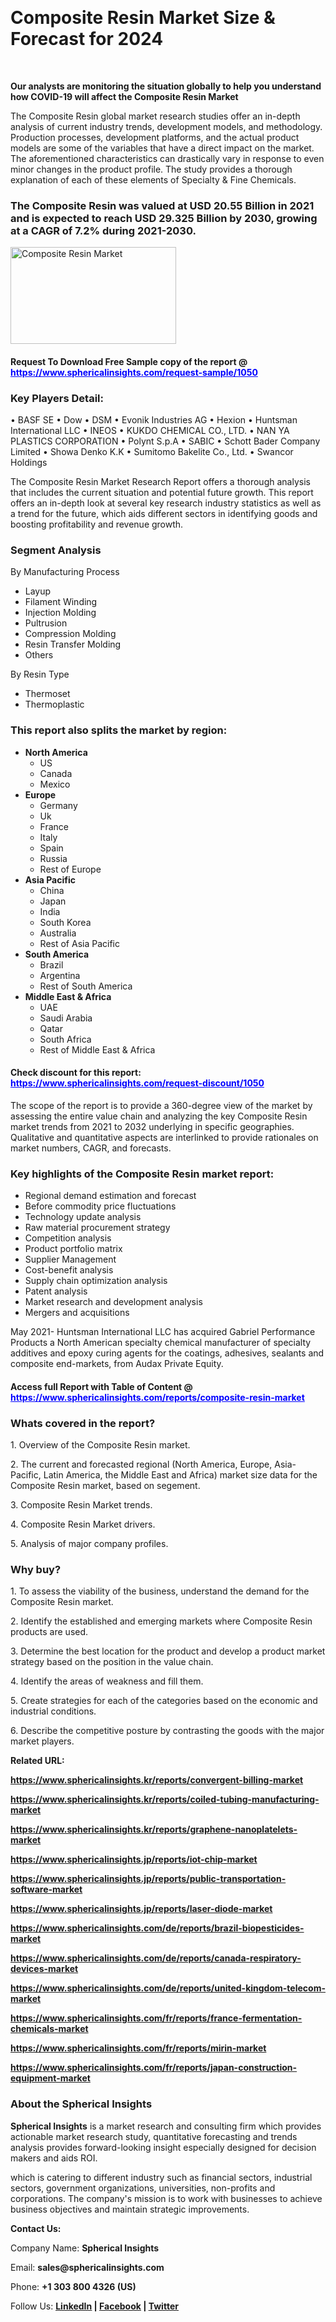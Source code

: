 <p>&nbsp;</p>
<h1><strong>Composite Resin Market Size &amp; Forecast for 2024</strong></h1>
<p>&nbsp;</p>
<p><strong>Our analysts are monitoring the situation globally to help you understand how COVID-19 will affect the Composite Resin Market</strong></p>
<p>The Composite Resin global market research studies offer an in-depth analysis of current industry trends, development models, and methodology. Production processes, development platforms, and the actual product models are some of the variables that have a direct impact on the market. The aforementioned characteristics can drastically vary in response to even minor changes in the product profile. The study provides a thorough explanation of each of these elements of Specialty &amp; Fine Chemicals.</p>
<h3>The Composite Resin was valued at USD 20.55 Billion in 2021 and is expected to reach USD 29.325 Billion by 2030, growing at a CAGR of 7.2% during 2021-2030.</h3>
<p><img src="https://www.sphericalinsights.com/images/rd/composite-resin-market.png" alt="Composite Resin Market " width="265" height="155" /></p>
<h4>Request To Download Free Sample copy of the report @ <span style="color: #0000ff;"><a style="color: #0000ff;" href="https://www.sphericalinsights.com/request-sample/1050" target="_blank">https://www.sphericalinsights.com/request-sample/1050</a></span></h4>
<h3><strong>Key Players Detail:</strong></h3>
<p>&bull; BASF SE &bull; Dow &bull; DSM &bull; Evonik Industries AG &bull; Hexion &bull; Huntsman International LLC &bull; INEOS &bull; KUKDO CHEMICAL CO., LTD. &bull; NAN YA PLASTICS CORPORATION &bull; Polynt S.p.A &bull; SABIC &bull; Schott Bader Company Limited &bull; Showa Denko K.K &bull; Sumitomo Bakelite Co., Ltd. &bull; Swancor Holdings</p>
<p>The <a>Composite Resin Market Research Report</a> offers a thorough analysis that includes the current situation and potential future growth. This report offers an in-depth look at several key research industry statistics as well as a trend for the future, which aids different sectors in identifying goods and boosting profitability and revenue growth.</p>
<h3><strong>Segment Analysis </strong></h3>
<p>By Manufacturing Process</p>
<ul>
<li>Layup</li>
<li>Filament Winding</li>
<li>Injection Molding</li>
<li>Pultrusion</li>
<li>Compression Molding</li>
<li>Resin Transfer Molding</li>
<li>Others</li>
</ul>
<p>By Resin Type</p>
<ul>
<li>Thermoset</li>
<li>Thermoplastic</li>
</ul>
<h3><strong>This report also splits the market by region:</strong></h3>
<ul>
<li><strong>North America</strong>
<ul>
<li>US</li>
<li>Canada</li>
<li>Mexico</li>
</ul>
</li>
<li><strong>Europe</strong>
<ul>
<li>Germany</li>
<li>Uk</li>
<li>France</li>
<li>Italy</li>
<li>Spain</li>
<li>Russia</li>
<li>Rest of Europe</li>
</ul>
</li>
<li><strong>Asia Pacific</strong>
<ul>
<li>China</li>
<li>Japan</li>
<li>India</li>
<li>South Korea</li>
<li>Australia</li>
<li>Rest of Asia Pacific</li>
</ul>
</li>
<li><strong>South America</strong>
<ul>
<li>Brazil</li>
<li>Argentina</li>
<li>Rest of South America</li>
</ul>
</li>
<li><strong>Middle East &amp; Africa</strong>
<ul>
<li>UAE</li>
<li>Saudi Arabia</li>
<li>Qatar</li>
<li>South Africa</li>
<li>Rest of Middle East &amp; Africa</li>
</ul>
</li>
</ul>
<h4>Check discount for this report: <span style="color: #0000ff;"><a style="color: #0000ff;" href="https://www.sphericalinsights.com/request-discount/1050" target="_blank">https://www.sphericalinsights.com/request-discount/1050</a></span></h4>
<p>The scope of the report is to provide a 360-degree view of the market by assessing the entire value chain and analyzing the key Composite Resin market trends from 2021 to 2032 underlying in specific geographies. Qualitative and quantitative aspects are interlinked to provide rationales on market numbers, CAGR, and forecasts.</p>
<h3><strong>Key highlights of the Composite Resin market report:</strong></h3>
<ul>
<li>Regional demand estimation and forecast</li>
<li>Before commodity price fluctuations</li>
<li>Technology update analysis</li>
<li>Raw material procurement strategy</li>
<li>Competition analysis</li>
<li>Product portfolio matrix</li>
<li>Supplier Management</li>
<li>Cost-benefit analysis</li>
<li>Supply chain optimization analysis</li>
<li>Patent analysis</li>
<li>Market research and development analysis</li>
<li>Mergers and acquisitions</li>
</ul>
<p>May 2021- Huntsman International LLC has acquired Gabriel Performance Products a North American specialty chemical manufacturer of specialty additives and epoxy curing agents for the coatings, adhesives, sealants and composite end-markets, from Audax Private Equity.</p>
<h4>Access full Report with Table of Content @ <span style="color: #0000ff;"><a style="color: #0000ff;" href="https://www.sphericalinsights.com/reports/composite-resin-market" target="_blank">https://www.sphericalinsights.com/reports/composite-resin-market</a></span></h4>
<h3><strong>Whats covered in the report?</strong></h3>
<p>1. Overview of the Composite Resin market.</p>
<p>2. The current and forecasted regional (North America, Europe, Asia-Pacific, Latin America, the Middle East and Africa) market size data for the Composite Resin market, based on segement.</p>
<p>3. Composite Resin Market trends.</p>
<p>4. Composite Resin Market drivers.</p>
<p>5. Analysis of major company profiles.</p>
<h3><strong>Why buy?</strong></h3>
<p>1. To assess the viability of the business, understand the demand for the Composite Resin market.</p>
<p>2. Identify the established and emerging markets where Composite Resin products are used.</p>
<p>3. Determine the best location for the product and develop a product market strategy based on the position in the value chain.</p>
<p>4. Identify the areas of weakness and fill them.</p>
<p>5. Create strategies for each of the categories based on the economic and industrial conditions.</p>
<p>6. Describe the competitive posture by contrasting the goods with the major market players.</p>
<p><strong>Related URL:</strong></p>
<p><strong><a href="https://www.sphericalinsights.kr/reports/convergent-billing-markethttps://www.sphericalinsights.kr/reports/coiled-tubing-manufacturing-markethttps://www.sphericalinsights.kr/reports/graphene-nanoplatelets-market">https://www.sphericalinsights.kr/reports/convergent-billing-market</a></strong></p>
<p><strong><a href="https://www.sphericalinsights.kr/reports/convergent-billing-markethttps://www.sphericalinsights.kr/reports/coiled-tubing-manufacturing-markethttps://www.sphericalinsights.kr/reports/graphene-nanoplatelets-market">https://www.sphericalinsights.kr/reports/coiled-tubing-manufacturing-market</a></strong></p>
<p><strong><a href="https://www.sphericalinsights.kr/reports/convergent-billing-markethttps://www.sphericalinsights.kr/reports/coiled-tubing-manufacturing-markethttps://www.sphericalinsights.kr/reports/graphene-nanoplatelets-market">https://www.sphericalinsights.kr/reports/graphene-nanoplatelets-market</a></strong></p>
<p><strong><a href="https://www.sphericalinsights.jp/reports/iot-chip-markethttps://www.sphericalinsights.jp/reports/public-transportation-software-markethttps://www.sphericalinsights.jp/reports/laser-diode-market">https://www.sphericalinsights.jp/reports/iot-chip-market</a></strong></p>
<p><strong><a href="https://www.sphericalinsights.jp/reports/iot-chip-markethttps://www.sphericalinsights.jp/reports/public-transportation-software-markethttps://www.sphericalinsights.jp/reports/laser-diode-market">https://www.sphericalinsights.jp/reports/public-transportation-software-market</a></strong></p>
<p><strong><a href="https://www.sphericalinsights.jp/reports/iot-chip-markethttps://www.sphericalinsights.jp/reports/public-transportation-software-markethttps://www.sphericalinsights.jp/reports/laser-diode-market">https://www.sphericalinsights.jp/reports/laser-diode-market</a></strong></p>
<p><strong><a href="https://www.sphericalinsights.com/de/reports/brazil-biopesticides-markethttps://www.sphericalinsights.com/de/reports/canada-respiratory-devices-markethttps://www.sphericalinsights.com/de/reports/united-kingdom-telecom-market">https://www.sphericalinsights.com/de/reports/brazil-biopesticides-market</a></strong></p>
<p><strong><a href="https://www.sphericalinsights.com/de/reports/brazil-biopesticides-markethttps://www.sphericalinsights.com/de/reports/canada-respiratory-devices-markethttps://www.sphericalinsights.com/de/reports/united-kingdom-telecom-market">https://www.sphericalinsights.com/de/reports/canada-respiratory-devices-market</a></strong></p>
<p><strong><a href="https://www.sphericalinsights.com/de/reports/brazil-biopesticides-markethttps://www.sphericalinsights.com/de/reports/canada-respiratory-devices-markethttps://www.sphericalinsights.com/de/reports/united-kingdom-telecom-market">https://www.sphericalinsights.com/de/reports/united-kingdom-telecom-market</a></strong></p>
<p><strong><a href="https://www.sphericalinsights.com/fr/reports/france-fermentation-chemicals-markethttps://www.sphericalinsights.com/fr/reports/mirin-markethttps://www.sphericalinsights.com/fr/reports/japan-construction-equipment-market">https://www.sphericalinsights.com/fr/reports/france-fermentation-chemicals-market</a></strong></p>
<p><strong><a href="https://www.sphericalinsights.com/fr/reports/france-fermentation-chemicals-markethttps://www.sphericalinsights.com/fr/reports/mirin-markethttps://www.sphericalinsights.com/fr/reports/japan-construction-equipment-market">https://www.sphericalinsights.com/fr/reports/mirin-market</a></strong></p>
<p><strong><a href="https://www.sphericalinsights.com/fr/reports/france-fermentation-chemicals-markethttps://www.sphericalinsights.com/fr/reports/mirin-markethttps://www.sphericalinsights.com/fr/reports/japan-construction-equipment-market">https://www.sphericalinsights.com/fr/reports/japan-construction-equipment-market</a></strong></p>
<h3><strong>About the Spherical Insights</strong></h3>
<p><strong>Spherical Insights</strong> is a market research and consulting firm which provides actionable market research study, quantitative forecasting and trends analysis provides forward-looking insight especially designed for decision makers and aids ROI.</p>
<p>which is catering to different industry such as financial sectors, industrial sectors, government organizations, universities, non-profits and corporations. The company's mission is to work with businesses to achieve business objectives and maintain strategic improvements.</p>
<p><strong>Contact Us:</strong></p>
<p>Company Name: <strong>Spherical Insights</strong></p>
<p>Email: <strong>sales@sphericalinsights.com</strong></p>
<p>Phone: <strong>+1 303 800 4326 (US)</strong></p>
<p>Follow Us: <strong><a href="https://www.linkedin.com/company/spherical-insight/"><u>LinkedIn</u></a> | <a href="https://www.facebook.com/sphericalinsights35"><u>Facebook</u></a> | <a href="https://twitter.com/SInsights_US"><u>Twitter</u></a></strong></p>

